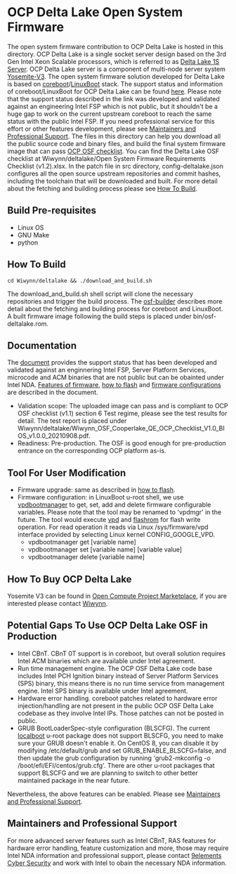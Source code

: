 # OCP Delta Lake Open System Firmware

The open system firmware contribution to OCP Delta Lake is hosted in this directory. OCP Delta Lake is a single socket server design based on the 3rd Gen Intel Xeon
Scalable processors, which is referred to as [Delta Lake 1S Server](https://www.opencompute.org/documents/delta-lake-1s-server-design-specification-1v05-pdf). OCP Delta Lake server is a component of multi-node server system [Yosemite-V3](https://www.opencompute.org/documents/ocp-yosemite-v3-platform-design-specification-1v16-pdf).
The open system firmware solution developed for Delta Lake is based on [coreboot](https://coreboot.org/)/[LinuxBoot](https://www.linuxboot.org/) stack. The support status and information of coreboot/LinuxBoot for OCP Delta Lake can be found [here](https://github.com/coreboot/coreboot/blob/master/Documentation/mainboard/ocp/deltalake.md). Please note that the support status described in the link was developed and validated against an engineering Intel FSP which is not public, but it shouldn't be a huge gap to work on the current upstream coreboot to reach the same status with the public Intel FSP. If you need professional service for this effort or other features development, please see [Maintainers and Professional Support](#Maintainers-and-Professional-Support). The files in this directory can help you download all the public source code and binary files, and build the final system firmware image that can pass [OCP OSF checklist](https://www.opencompute.org/wiki/Open_System_Firmware/Checklist). You can find the Delta Lake OSF checklist at Wiwynn/deltalake/Open System Firmware Requirements Checklist (v1.2).xlsx. In the patch file in src directory, config-deltalake.json configures all the open source upstream repositories and commit hashes, including the toolchain that will be downloaded and built. For more detail about the fetching and building process please see [How To Build](#How-To-Build).

## Build Pre-requisites

 * Linux OS
 * GNU Make
 * python

## How To Build

    cd Wiwynn/deltalake && ./download_and_build.sh

The download_and_build.sh shell script will clone the necessary repositories and trigger the build process. The [osf-builder](https://github.com/linuxboot/osf-builder) describes more detail about the fetching and building process for coreboot and LinuxBoot. A built firmware image following the build steps is placed under bin/osf-deltalake.rom.

## Documentation

The [document](https://github.com/coreboot/coreboot/blob/master/Documentation/mainboard/ocp/deltalake.md) provides the support status that has been developed and validated against an enginnering Intel FSP, Server Platform Services, microcode and ACM binaries that are not public but can be obainted under Intel NDA. [Features of firmware](https://github.com/coreboot/coreboot/blob/master/Documentation/mainboard/ocp/deltalake.md#working-features), [how to flash](https://github.com/coreboot/coreboot/blob/master/Documentation/mainboard/ocp/deltalake.md#flashing-coreboot) and [firmware configurations](https://github.com/coreboot/coreboot/blob/master/Documentation/mainboard/ocp/deltalake.md#firmware-configurations) are described in the document.
 * Validation scope: The uploaded image can pass and is compliant to OCP OSF checklist (v1.1) section 6 Test regime, please see the test results for detail. The test report is placed under Wiwynn/deltalake/Wiwynn_OSF_Cooperlake_QE_OCP_Checklist_V1.0_BIOS_v1.0.0_20210908.pdf.
 * Readiness: Pre-production. The OSF is good enough for pre-production entrance on the corresponding OCP platform as-is.

## Tool For User Modification

* Firmware upgrade: same as described in [how to flash](https://github.com/coreboot/coreboot/blob/master/Documentation/mainboard/ocp/deltalake.md#flashing-coreboot).
* Firmware configuration: in LinuxBoot u-root shell, we use [vpdbootmanager](https://github.com/u-root/u-root/tree/master/tools/vpdbootmanager) to get, set, add and delete firmware configurable variables. Please note that the tool may be renamed to 'vpdmgr' in the future. The tool would execute [vpd](https://chromium.googlesource.com/chromiumos/platform/vpd/+/master/README.md) and [flashrom](https://flashrom.org/Flashrom) for flash write operation. For read operation it reads via Linux /sys/firmware/vpd interface provided by selecting Linux kernel CONFIG_GOOGLE_VPD.
    - vpdbootmanager get [variable name]
    - vpdbootmanager set [variable name] [variable value]
    - vpdbootmanager delete [variable name]

## How To Buy OCP Delta Lake

Yosemite V3 can be found in [Open Compute Project Marketplace](https://www.opencompute.org/products/423/wiwynn-wirack21-yosemite-v3-server), if you are interested please contact [Wiwynn](https://www.wiwynn.com/contact-wiwynn/).

## Potential Gaps To Use OCP Delta Lake OSF in Production
 * Intel CBnT. CBnT 0T support is in coreboot, but overall solution requires Intel ACM binaries which are available under Intel agreement. 
 * Run time management engine. The OCP OSF Delta Lake code base includes Intel PCH Ignition binary instead of Server Platform Services (SPS) binary, this means there is no run time service from management engine. Intel SPS binary is available under Intel agreement. 
 * Hardware error handling. coreboot patches related to hardware error injection/handling are not present in the public OCP OSF Delta Lake codebase as they involve Intel IPs. Those patches can not be posted in public.
 * GRUB BootLoaderSpec-style configuration (BLSCFG). The current [localboot](https://github.com/u-root/u-root/tree/master/pkg/boot/localboot) u-root package does not support BLSCFG, you need to make sure your GRUB doesn't enable it. On CentOS 8, you can disable it by modifying /etc/default/grub and set GRUB_ENABLE_BLSCFG=false, and then update the grub configuration by running 'grub2-mkconfig -o /boot/efi/EFI/centos/grub.cfg'. There are other u-root packages that support BLSCFG and we are planning to switch to other better maintained package in the near future.

Nevertheless, the above features can be enabled. Please see [Maintainers and Professional Support](#Maintainers-and-Professional-Support).

## Maintainers and Professional Support

For more advanced server features such as Intel CBnT, RAS features for hardware error handling, feature customization and more, those may require Intel NDA information and professional support, please contact [9elements Cyber Security](https://9esec.io/contact) and work with Intel to obain the necessary NDA information.
